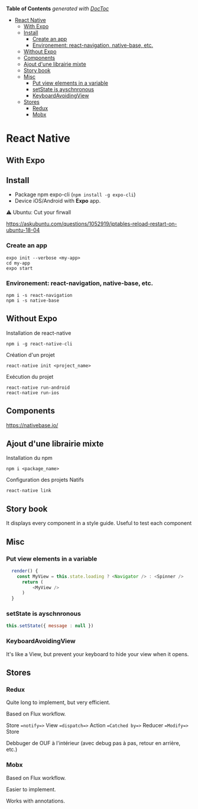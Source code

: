 <!-- START doctoc generated TOC please keep comment here to allow auto update -->
<!-- DON'T EDIT THIS SECTION, INSTEAD RE-RUN doctoc TO UPDATE -->
**Table of Contents**  *generated with [DocToc](https://github.com/thlorenz/doctoc)*

- [React Native](#react-native)
  - [With Expo](#with-expo)
  - [Install](#install)
    - [Create an app](#create-an-app)
    - [Environement: react-navigation, native-base, etc.](#environement-react-navigation-native-base-etc)
  - [Without Expo](#without-expo)
  - [Components](#components)
  - [Ajout d'une librairie mixte](#ajout-dune-librairie-mixte)
  - [Story book](#story-book)
  - [Misc](#misc)
    - [Put view elements in a variable](#put-view-elements-in-a-variable)
    - [setState is ayschnronous](#setstate-is-ayschnronous)
    - [KeyboardAvoidingView](#keyboardavoidingview)
  - [Stores](#stores)
    - [Redux](#redux)
    - [Mobx](#mobx)

<!-- END doctoc generated TOC please keep comment here to allow auto update -->

React Native
======

With Expo
------

## Install

- Package npm expo-cli (`npm install -g expo-cli`)
- Device iOS/Android with **Expo** app.

:warning: Ubuntu: Cut your firwall

https://askubuntu.com/questions/1052919/iptables-reload-restart-on-ubuntu-18-04


### Create an app

```
expo init --verbose <my-app>
cd my-app
expo start
```

### Environement: react-navigation, native-base, etc.

```
npm i -s react-navigation
npm i -s native-base
```



Without Expo
-------

Installation de react-native

```
npm i -g react-native-cli
```

Création d'un projet
```
react-native init <project_name>
```

Exécution du projet
```
react-native run-android
react-native run-ios
```


Components
------

https://nativebase.io/


Ajout d'une librairie mixte
------

Installation du npm
```
npm i <package_name>
```

Configuration des projets Natifs
```
react-native link
```


Story book
------

It displays every component in a style guide.
Useful to test each component


Misc
------

### Put view elements in a variable

```javascript
  render() {
    const MyView = this.state.loading ? <Navigator /> : <Spinner />
      return (
          <MyView />
      )
  }
```

### setState is ayschnronous

```javascript
this.setState({ message : null })
```

### KeyboardAvoidingView

It's like a View, but prevent your keyboard to hide your view when it opens.

Stores
-----

### Redux

Quite long to implement, but very efficient.

Based on Flux workflow. 

Store `=notify=>` View `=dispatch=>` Action `=Catched by=>` Reducer `=Modify=>` Store

Debbuger de OUF à l'intérieur (avec debug pas à pas, retour en arrière, etc.)

### Mobx

Based on Flux workflow.

Easier to implement.

Works with annotations.